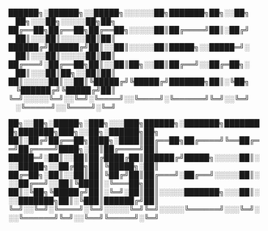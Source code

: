 
██████╗░██████╗░░█████╗░░░░░░██╗███████╗██╗░░██╗  ██╗░░░██╗░░░░░██╗██╗
██╔══██╗██╔══██╗██╔══██╗░░░░░██║██╔════╝██║░██╔╝  ██║░░░██║░░░░░██║██║
██████╔╝██████╔╝██║░░██║░░░░░██║█████╗░░█████═╝░  ██║░░░██║░░░░░██║██║
██╔═══╝░██╔══██╗██║░░██║██╗░░██║██╔══╝░░██╔═██╗░  ██║░░░██║██╗░░██║██║
██║░░░░░██║░░██║╚█████╔╝╚█████╔╝███████╗██║░╚██╗  ╚██████╔╝╚█████╔╝██║
╚═╝░░░░░╚═╝░░╚═╝░╚════╝░░╚════╝░╚══════╝╚═╝░░╚═╝  ░╚═════╝░░╚════╝░╚═╝

██╗░░██╗░█████╗░███╗░░░███╗██████╗░███████╗████████╗███████╗███╗░░██╗░██████╗██╗
██║░██╔╝██╔══██╗████╗░████║██╔══██╗██╔════╝╚══██╔══╝██╔════╝████╗░██║██╔════╝██║
█████═╝░██║░░██║██╔████╔██║██████╔╝█████╗░░░░░██║░░░█████╗░░██╔██╗██║╚█████╗░██║
██╔═██╗░██║░░██║██║╚██╔╝██║██╔═══╝░██╔══╝░░░░░██║░░░██╔══╝░░██║╚████║░╚═══██╗██║
██║░╚██╗╚█████╔╝██║░╚═╝░██║██║░░░░░███████╗░░░██║░░░███████╗██║░╚███║██████╔╝██║
╚═╝░░╚═╝░╚════╝░╚═╝░░░░░╚═╝╚═╝░░░░░╚══════╝░░░╚═╝░░░╚══════╝╚═╝░░╚══╝╚═════╝░╚═╝
